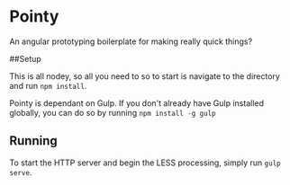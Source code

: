 # Pointy

An angular prototyping boilerplate for making really quick things?

##Setup

This is all nodey, so all you need to so to start is navigate to the directory and run `npm install`.

Pointy is dependant on Gulp. If you don't already have Gulp installed globally, you can do so by running `npm install -g gulp`

## Running

To start the HTTP server and begin the LESS processing, simply run `gulp serve`.